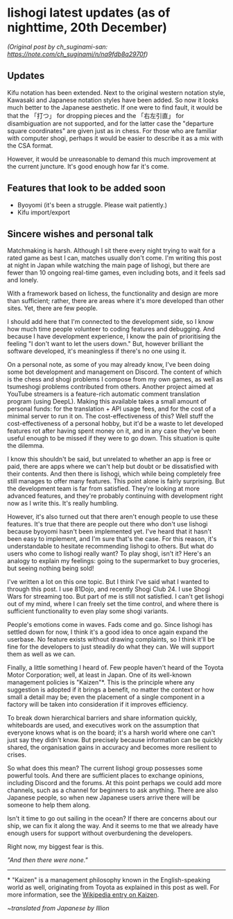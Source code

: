 # lishogi latest updates (as of nighttime, 20th December) #

*(Original post by ch_suginami-san: https://note.com/ch_suginami/n/na9fdb8a2970f)*

## Updates ##

Kifu notation has been extended. Next to the original western notation style, Kawasaki and Japanese notation styles have been added. So now it looks much better to the Japanese aesthetic. If one were to find fault, it would be that the 「打つ」 for dropping pieces and the 「右左引直」 for disambiguation are not supported, and for the latter case the "departure square coordinates" are given just as in chess. For those who are familiar with computer shogi, perhaps it would be easier to describe it as a mix with the CSA format.

However, it would be unreasonable to demand this much improvement at the current juncture. It's good enough how far it's come.

## Features that look to be added soon ##

- Byoyomi (it's been a struggle. Please wait patiently.)
- Kifu import/export

## Sincere wishes and personal talk ##

Matchmaking is harsh. Although I sit there every night trying to wait for a rated game as best I can, matches usually don't come. I'm writing this post at night in Japan while watching the main page of lishogi, but there are fewer than 10 ongoing real-time games, even including bots, and it feels sad and lonely.

With a framework based on lichess, the functionality and design are more than sufficient; rather, there are areas where it's more developed than other sites. Yet, there are few people.

I should add here that I'm connected to the development side, so I know how much time people volunteer to coding features and debugging. And because I have development experience, I know the pain of prioritising the feeling "I don't want to let the users down." But, however brilliant the software developed, it's meaningless if there's no one using it.

On a personal note, as some of you may already know, I've been doing some bot development and management on Discord. The content of which is the chess and shogi problems I compose from my own games, as well as tsumeshogi problems contributed from others. Another project aimed at YouTube streamers is a feature-rich automatic comment translation program (using DeepL). Making this available takes a small amount of personal funds: for the translation + API usage fees, and for the cost of a minimal server to run it on. The cost-effectiveness of this? Well stuff the cost-effectiveness of a personal hobby, but it'd be a waste to let developed features rot after having spent money on it, and in any case they've been useful enough to be missed if they were to go down. This situation is quite the dilemma.

I know this shouldn't be said, but unrelated to whether an app is free or paid, there are apps where we can't help but doubt or be dissatisfied with their contents. And then there is lishogi, which while being completely free still manages to offer many features. This point alone is fairly surprising. But the development team is far from satisfied. They're looking at more advanced features, and they're probably continuing with development right now as I write this. It's really humbling.

However, it's also turned out that there aren't enough people to use these features. It's true that there are people out there who don't use lishogi because byoyomi hasn't been implemented yet. I've heard that it hasn't been easy to implement, and I'm sure that's the case. For this reason, it's understandable to hesitate recommending lishogi to others. But what do users who come to lishogi really want? To play shogi, isn't it? Here's an analogy to explain my feelings: going to the supermarket to buy groceries, but seeing nothing being sold!

I've written a lot on this one topic. But I think I've said what I wanted to through this post. I use 81Dojo, and recently Shogi Club 24. I use Shogi Wars for streaming too. But part of me is still not satisfied. I can't get lishogi out of my mind, where I can freely set the time control, and where there is sufficient functionality to even play some shogi variants.

People's emotions come in waves. Fads come and go. Since lishogi has settled down for now, I think it's a good idea to once again expand the userbase. No feature exists without drawing complaints, so I think it'll be fine for the developers to just steadily do what they can. We will support them as well as we can.

Finally, a little something I heard of. Few people haven't heard of the Toyota Motor Corporation; well, at least in Japan. One of its well-known management policies is "Kaizen"\*. This is the principle where any suggestion is adopted if it brings a benefit, no matter the context or how small a detail may be; even the placement of a single component in a factory will be taken into consideration if it improves efficiency.

To break down hierarchical barriers and share information quickly, whiteboards are used, and executives work on the assumption that everyone knows what is on the board; it's a harsh world where one can't just say they didn't know. But precisely because information can be quickly shared, the organisation gains in accuracy and becomes more resilient to crises.

So what does this mean? The current lishogi group possesses some powerful tools. And there are sufficient places to exchange opinions, including Discord and the forums. At this point perhaps we could add more channels, such as a channel for beginners to ask anything. There are also Japanese people, so when new Japanese users arrive there will be someone to help them along.

Isn't it time to go out sailing in the ocean? If there are concerns about our ship, we can fix it along the way. And it seems to me that we already have enough users for support without overburdening the developers.

Right now, my biggest fear is this.

*"And then there were none."*


------


\* "Kaizen" is a management philosophy known in the English-speaking world as well, originating from Toyota as explained in this post as well. For more information, see the [Wikipedia entry on Kaizen](https://en.wikipedia.org/wiki/Kaizen).


*~translated from Japanese by Illion*